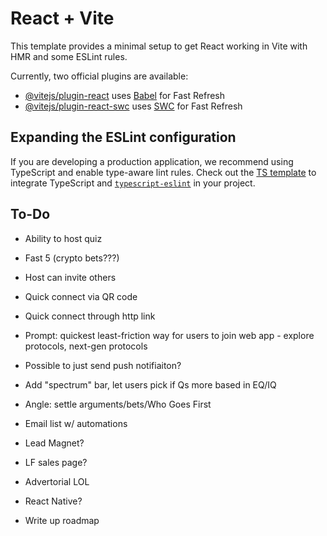 # React + Vite

This template provides a minimal setup to get React working in Vite with HMR and some ESLint rules.

Currently, two official plugins are available:

- [@vitejs/plugin-react](https://github.com/vitejs/vite-plugin-react/blob/main/packages/plugin-react/README.md) uses [Babel](https://babeljs.io/) for Fast Refresh
- [@vitejs/plugin-react-swc](https://github.com/vitejs/vite-plugin-react-swc) uses [SWC](https://swc.rs/) for Fast Refresh

## Expanding the ESLint configuration

If you are developing a production application, we recommend using TypeScript and enable type-aware lint rules. Check out the [TS template](https://github.com/vitejs/vite/tree/main/packages/create-vite/template-react-ts) to integrate TypeScript and [`typescript-eslint`](https://typescript-eslint.io) in your project.

## To-Do

- Ability to host quiz

- Fast 5 (crypto bets???)

- Host can invite others
- Quick connect via QR code
- Quick connect through http link
- Prompt: quickest least-friction way for users to join web app - explore protocols, next-gen protocols
- Possible to just send push notifiaiton?

- Add "spectrum" bar, let users pick if Qs more based in EQ/IQ

- Angle: settle arguments/bets/Who Goes First
- Email list  w/ automations
- Lead Magnet?
- LF sales page?
- Advertorial LOL

- React Native?
- Write up roadmap


